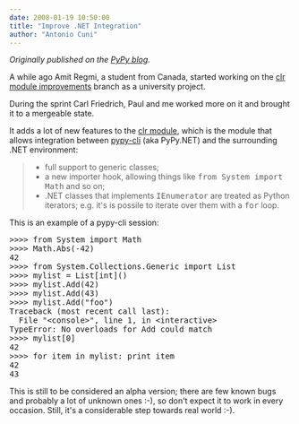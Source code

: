 ```yaml
---
date: 2008-01-19 10:50:00
title: "Improve .NET Integration"
author: "Antonio Cuni"
---
```


_Originally published on the [PyPy blog](https://pypy.org/posts/2008/01/improve-net-integration-2239651503641931440.html)._

<html><body><p>A while ago Amit Regmi, a student from Canada, started working on the
<a class="reference" href="https://codespeak.net/viewvc/pypy/branch/clr-module-improvements/?pathrev=50773">clr module improvements</a> branch as a university project.</p>
<p>During the sprint Carl Friedrich, Paul and me worked more on it and
brought it to a mergeable state.</p>
<p>It adds a lot of new features to the <a class="reference" href="https://codespeak.net/pypy/dist/pypy/doc/clr-module.html">clr module</a>, which is the
module that allows integration between <a class="reference" href="https://codespeak.net/pypy/dist/pypy/doc/getting-started.html#translating-using-the-cli-backend">pypy-cli</a> (aka PyPy.NET) and
the surrounding .NET environment:</p>
<blockquote>
<ul class="simple">
<li>full support to generic classes;</li>
<li>a new importer hook, allowing things like <tt class="docutils literal"><span class="pre">from</span> <span class="pre">System</span> <span class="pre">import</span>
<span class="pre">Math</span></tt> and so on;</li>
<li>.NET classes that implements <tt class="docutils literal"><span class="pre">IEnumerator</span></tt> are treated
as Python iterators; e.g. it's is possile to iterate over them
with a <tt class="docutils literal"><span class="pre">for</span></tt> loop.</li>
</ul>
</blockquote>
<p>This is an example of a pypy-cli session:</p>
<pre class="literal-block">
&gt;&gt;&gt;&gt; from System import Math
&gt;&gt;&gt;&gt; Math.Abs(-42)
42
&gt;&gt;&gt;&gt; from System.Collections.Generic import List
&gt;&gt;&gt;&gt; mylist = List[int]()
&gt;&gt;&gt;&gt; mylist.Add(42)
&gt;&gt;&gt;&gt; mylist.Add(43)
&gt;&gt;&gt;&gt; mylist.Add("foo")
Traceback (most recent call last):
  File "&lt;console&gt;", line 1, in &lt;interactive&gt;
TypeError: No overloads for Add could match
&gt;&gt;&gt;&gt; mylist[0]
42
&gt;&gt;&gt;&gt; for item in mylist: print item
42
43
</pre>
<p>This is still to be considered an alpha version; there are few known
bugs and probably a lot of unknown ones :-), so don't expect it to
work in every occasion. Still, it's a considerable step towards real
world :-).</p></body></html>